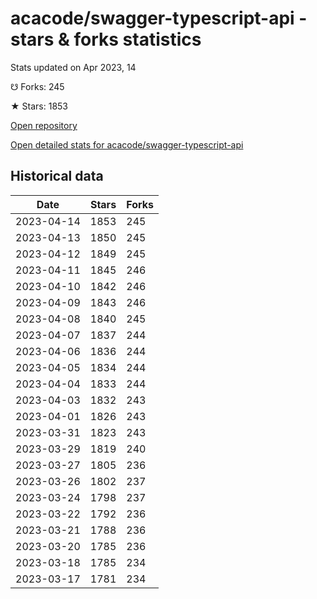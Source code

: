 # acacode/swagger-typescript-api - stars & forks statistics

Stats updated on Apr 2023, 14

☋ Forks: 245

★ Stars: 1853

[Open repository](https://github.com/acacode/swagger-typescript-api)

[Open detailed stats for acacode/swagger-typescript-api](https://reviewgithub.com/rep/acacode/swagger-typescript-api)

## Historical data
| Date | Stars | Forks |
|------|-------|-------|
| 2023-04-14 | 1853 | 245 | 
| 2023-04-13 | 1850 | 245 | 
| 2023-04-12 | 1849 | 245 | 
| 2023-04-11 | 1845 | 246 | 
| 2023-04-10 | 1842 | 246 | 
| 2023-04-09 | 1843 | 246 | 
| 2023-04-08 | 1840 | 245 | 
| 2023-04-07 | 1837 | 244 | 
| 2023-04-06 | 1836 | 244 | 
| 2023-04-05 | 1834 | 244 | 
| 2023-04-04 | 1833 | 244 | 
| 2023-04-03 | 1832 | 243 | 
| 2023-04-01 | 1826 | 243 | 
| 2023-03-31 | 1823 | 243 | 
| 2023-03-29 | 1819 | 240 | 
| 2023-03-27 | 1805 | 236 | 
| 2023-03-26 | 1802 | 237 | 
| 2023-03-24 | 1798 | 237 | 
| 2023-03-22 | 1792 | 236 | 
| 2023-03-21 | 1788 | 236 | 
| 2023-03-20 | 1785 | 236 | 
| 2023-03-18 | 1785 | 234 | 
| 2023-03-17 | 1781 | 234 | 

